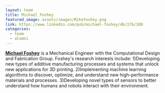 ```yaml
---
layout: team
title: Michael Foshey
featured_image: assets/images/Mikefoshey.png
link: https://www.linkedin.com/pub/michael-foshey/4b/176/108
categories:
  - team
  - alumni
---
```


[**Michael Foshey**](https://www.linkedin.com/pub/michael-foshey/4b/176/108) is a Mechanical Engineer with the Computational Design and Fabrication Group. Foshey's research interests include: 1)Developing new types of additive manufacturing processes and systems that unlock new applications for 3D printing. 2)Implementing machine learning algorithms to discover, optimize, and understand new high-performance materials and processes. 3)Developing novel types of sensors to better understand how humans and robots interact with their environment.